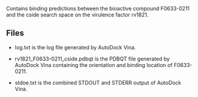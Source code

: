 Contains binding predictions between the bioactive compound F0633-0211 and the cside search space on the virulence factor rv1821.

## Files

- log.txt is the log file generated by AutoDock Vina.

- rv1821_F0633-0211_cside.pdbqt is the PDBQT file generated by AutoDock Vina containing the orientation and binding location of F0633-0211.

- stdoe.txt is the combined STDOUT and STDERR output of AutoDock Vina.


